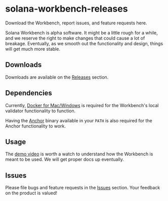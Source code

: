 # solana-workbench-releases

Download the Workbench, report issues, and feature requests here.

Solana Workbench is alpha software. It might be a little rough for a while, and we reserve the right to make changes that could cause a lot of breakage. Eventually, as we smooth out the functionality and design, things will get much more stable.

## Downloads

Downloads are available on the [Releases](https://github.com/workbenchapp/solana-workbench-releases) section.

## Dependencies

Currently, [Docker for Mac/Windows](https://docker.com) is required for the Workbench's local validator functionality to function.

Having the [Anchor](https://github.com/project-serum/anchor) binary available in your `PATH` is also required for the Anchor functionality to work.

## Usage

The [demo video](https://www.youtube.com/watch?v=b0V0FcI-upo) is worth a watch to understand how the Workbench is meant to be used. We will get proper docs up eventually.

## Issues

Please file bugs and feature requests in the [Issues](https://github.com/workbenchapp/solana-workbench-releases) section. Your feedback on the product is valued!
